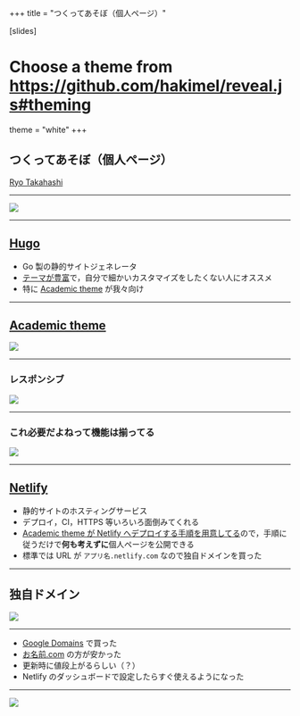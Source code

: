 +++
title = "つくってあそぼ（個人ページ）"

[slides]
# Choose a theme from https://github.com/hakimel/reveal.js#theming
theme = "white"
+++

## つくってあそぼ（個人ページ）

[Ryo Takahashi](../..)

---

![](https://i.gyazo.com/cd244a5e09dc27bbff4fe735a05537f6.png)

---

## [Hugo](https://gohugo.io/)

- Go 製の静的サイトジェネレータ
- [テーマが豊富](https://themes.gohugo.io/)で，自分で細かいカスタマイズをしたくない人にオススメ
- 特に [Academic theme](https://sourcethemes.com/academic/) が我々向け

---

## [Academic theme](https://sourcethemes.com/academic/)

![](https://d33wubrfki0l68.cloudfront.net/0636add41936432028414ca2997ba6f78f702711/995b6/academic/screenshot-academic_hud7608c6490536ac8ab050755ccd1fa70_104518_1500x1000_fill_catmullrom_top_2.png)

---

### レスポンシブ

![](https://raw.githubusercontent.com/gcushen/hugo-academic/master/academic.png)

---

### これ必要だよねって機能は揃ってる

![](https://i.gyazo.com/e318b3229127c1b63b956453b3d15615.png)

---

## [Netlify](https://www.netlify.com/)

- 静的サイトのホスティングサービス
- デプロイ，CI，HTTPS 等いろいろ面倒みてくれる
- [Academic theme が Netlify へデプロイする手順を用意してる](https://github.com/gcushen/hugo-academic#quick-install-using-your-web-browser)ので，手順に従うだけで**何も考えずに**個人ページを公開できる
- 標準では URL が `アプリ名.netlify.com` なので独自ドメインを買った

---

## 独自ドメイン

![](https://i.gyazo.com/ebe2b2c6d32ba384c9f029d569051c72.png)

---

- [Google Domains](https://domains.google/) で買った
- [お名前.com](https://www.onamae.com/) の方が安かった
- 更新時に値段上がるらしい（？）
- Netlify のダッシュボードで設定したらすぐ使えるようになった

---

![](https://pbs.twimg.com/media/BGkQhoCCUAE_eqI.jpg)
